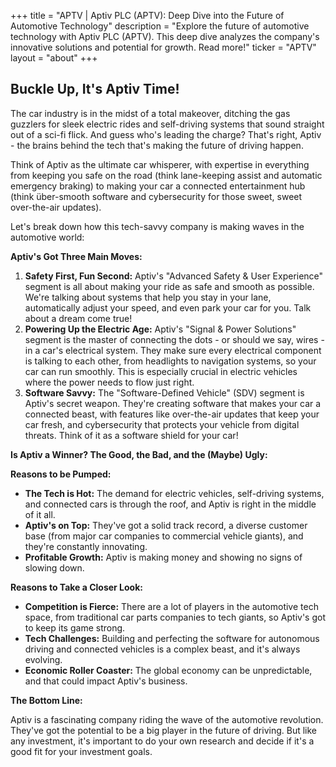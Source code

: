+++
title = "APTV |  Aptiv PLC (APTV): Deep Dive into the Future of Automotive Technology"
description = "Explore the future of automotive technology with Aptiv PLC (APTV). This deep dive analyzes the company's innovative solutions and potential for growth. Read more!"
ticker = "APTV"
layout = "about"
+++

        


## Buckle Up, It's Aptiv Time!

The car industry is in the midst of a total makeover, ditching the gas guzzlers for sleek electric rides and self-driving systems that sound straight out of a sci-fi flick.  And guess who's leading the charge?  That's right, Aptiv - the brains behind the tech that's making the future of driving happen.

Think of Aptiv as the ultimate car whisperer,  with expertise in everything from keeping you safe on the road (think lane-keeping assist and automatic emergency braking) to making your car a connected entertainment hub (think über-smooth software and cybersecurity for those sweet, sweet over-the-air updates).

Let's break down how this tech-savvy company is making waves in the automotive world:

**Aptiv's Got Three Main Moves:**

1. **Safety First, Fun Second:**  Aptiv's "Advanced Safety & User Experience" segment is all about making your ride as safe and smooth as possible. We're talking about systems that  help you stay in your lane, automatically adjust your speed, and even park your car for you. Talk about a dream come true!
2. **Powering Up the Electric Age:**  Aptiv's "Signal & Power Solutions" segment is the master of connecting the dots - or should we say, wires - in a car's electrical system. They make sure every electrical component is talking to each other, from headlights to navigation systems, so your car can run smoothly. This is especially crucial in electric vehicles where the power needs to flow just right. 
3. **Software Savvy:**  The "Software-Defined Vehicle" (SDV) segment is Aptiv's secret weapon.  They're creating software that makes your car a connected beast, with features like over-the-air updates that keep your car fresh, and cybersecurity that protects your vehicle from digital threats.  Think of it as a software shield for your car! 

**Is Aptiv a Winner? The Good, the Bad, and the (Maybe) Ugly:**

**Reasons to be Pumped:**

* **The Tech is Hot:** The demand for  electric vehicles, self-driving systems, and connected cars is through the roof, and Aptiv is right in the middle of it all. 
* **Aptiv's on Top:** They've got a solid track record, a diverse customer base (from major car companies to commercial vehicle giants), and they're constantly innovating.  
* **Profitable Growth:**  Aptiv is making money and showing no signs of slowing down.

**Reasons to Take a Closer Look:**

* **Competition is Fierce:**  There are a lot of players in the automotive tech space, from traditional car parts companies to tech giants, so Aptiv's got to keep its game strong.
* **Tech Challenges:**  Building and perfecting the software for autonomous driving and connected vehicles is a complex beast, and it's always evolving.
* **Economic Roller Coaster:**  The global economy can be unpredictable, and that could impact Aptiv's business. 

**The Bottom Line:**

Aptiv is a fascinating company riding the wave of the automotive revolution.  They've got the potential to be a big player in the future of driving. But like any investment, it's important to do your own research and decide if it's a good fit for your investment goals.  

        